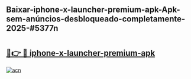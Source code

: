 ## Baixar-iphone-x-launcher-premium-apk-Apk-sem-anúncios-desbloqueado-completamente-2025-#5377n

# <h2><a href="https://ainizakaria.my?title=iphone-x-launcher-premium-apk&ref=20M">🔗👉 🔴 iphone-x-launcher-premium-apk</a></h2>

[![acn](https://github.com/user-attachments/assets/0f9c940e-d8b0-45ae-aac7-cd30a18b3e1c)](https://ainizakaria.my?title=iphone-x-launcher-premium-apk&ref=20M)

